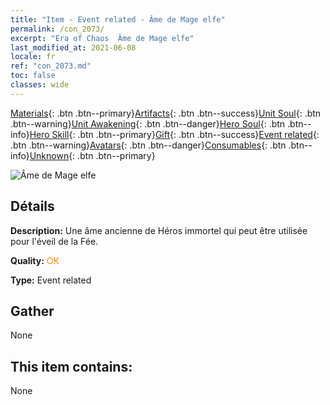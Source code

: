```yaml
---
title: "Item - Event related - Âme de Mage elfe"
permalink: /con_2073/
excerpt: "Era of Chaos  Âme de Mage elfe"
last_modified_at: 2021-06-08
locale: fr
ref: "con_2073.md"
toc: false
classes: wide
---
```

 [Materials](/ItemsFR/){: .btn .btn--primary}[Artifacts](/ItemsFR/Artifacts/){: .btn .btn--success}[Unit Soul](/ItemsFR/UnitSoul/){: .btn .btn--warning}[Unit Awakening](/ItemsFR/UnitAwakening/){: .btn .btn--danger}[Hero Soul](/ItemsFR/HeroSoul/){: .btn .btn--info}[Hero Skill](/ItemsFR/HeroSkill/){: .btn .btn--primary}[Gift](/ItemsFR/Gift/){: .btn .btn--success}[Event related](/ItemsFR/Events/){: .btn .btn--warning}[Avatars](/ItemsFR/Avatars/){: .btn .btn--danger}[Consumables](/ItemsFR/Consumables/){: .btn .btn--info}[Unknown](/ItemsFR/Unknown/){: .btn .btn--primary}

 ![Âme de Mage elfe](/images/t/juexing_901.jpg)

## Détails
 **Description:** Une âme ancienne de Héros immortel qui peut être utilisée pour l'éveil de la Fée.

 **Quality:** <span style="color: #FF8C00">OK</span>

 **Type:** Event related

## Gather

  None

## This item contains:

  None


